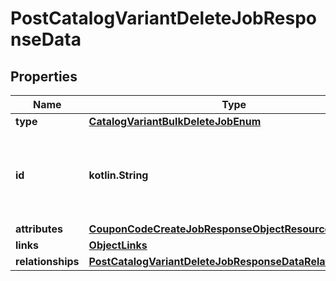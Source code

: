 
# PostCatalogVariantDeleteJobResponseData

## Properties
| Name | Type | Description | Notes |
| ------------ | ------------- | ------------- | ------------- |
| **type** | [**CatalogVariantBulkDeleteJobEnum**](CatalogVariantBulkDeleteJobEnum.md) |  |  |
| **id** | **kotlin.String** | Unique identifier for retrieving the job. Generated by Klaviyo. |  |
| **attributes** | [**CouponCodeCreateJobResponseObjectResourceAttributes**](CouponCodeCreateJobResponseObjectResourceAttributes.md) |  |  |
| **links** | [**ObjectLinks**](ObjectLinks.md) |  |  |
| **relationships** | [**PostCatalogVariantDeleteJobResponseDataRelationships**](PostCatalogVariantDeleteJobResponseDataRelationships.md) |  |  [optional] |



